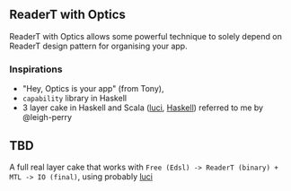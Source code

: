 ## ReaderT with Optics

ReaderT with Optics allows some powerful technique to solely depend on ReaderT design pattern
for organising your app.

### Inspirations

* "Hey, Optics is your app" (from Tony),
* `capability` library in Haskell
* 3 layer cake in Haskell and Scala ([luci](https://github.com/jcouyang/luci), [Haskell](https://www.parsonsmatt.org/2018/03/22/three_layer_haskell_cake.html)) referred to me by @leigh-perry


## TBD

A full real layer cake that works with `Free (Edsl) -> ReaderT (binary) + MTL -> IO (final)`, using probably  [luci](https://github.com/jcouyang/luci)
